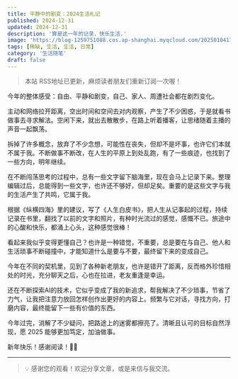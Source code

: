 ```yaml
---
title: 平静中的剧变：2024生活札记
published: 2024-12-31
updated: 2024-12-31
description: '算是这一年的记录，快乐生活.'
image: 'https://blog-1259751088.cos.ap-shanghai.myqcloud.com/20250104172842744.png?imageSlim'
tags: [稀缺, 生活, 生活, 日常]
category: '生活随笔'
draft: false
---
```


> 本站 RSS地址已更新，麻烦读者朋友们重新订阅一次喔！

<!-- ![](https://blog-1259751088.cos.ap-shanghai.myqcloud.com/20250104172842744.png?imageSlim) -->

今年的整体感受：自由、平静和剧变，自己、家人、周遭社会都在剧烈变化。

主动和网络拉开距离，空出时间和空间去对内观察，产生了不少困惑，于是就看书做事去寻求解法。空闲下来，就出去散散步，在路上听着播客，让思绪随着主播的声音一起飘荡。

拆掉了许多概念，放弃了不少念想，可能性在丧失，但却不是坏事，也许它们本就不属于我。不断做事不断改，在人生的平原上到处乱跑，有了一些痕迹，也找到了一些方向，明年继续。

在不断闯荡思考的过程中，总有一些文字留下脑海里，现在会马上记录下来。整理编辑过后，总能得到一些文字，也许还不够好，但却足矣。重要的是这些文字与我的生活产生了共鸣，它属于我。

根据《纵横四海》里的建议，写了《人生白皮书》，把人生从记事起的过程，持续记录在书里，翻找了以前的文字和照片，有种时光流过的感觉，感慨不已。旅途中的心酸和快乐，都涌上心头，这种感觉很棒！

看起来我似乎变得更懂自己？也许是一种错觉，不重要，总是要在与自己、他人和生活琐事不断碰撞中，才能知道什么是要与不要，最终留下来的变成自己。

今年在不同的契机里，见到了各种新老朋友，也许是错开了距离，反而格外珍惜相处的时光，充分聊天之后，心也在拉进，老友重逢是幸运。

还在不断探索AI的技术，它似乎变成了我的新追求，帮我解决了不少琐事，节省了力气，让我把注意力放回怎样创作出更好的内容上。频繁与它对话，寻找方向，打磨内容，最终能留下一些有价值的东西。

今年过完，消解了不少疑问，把路途上的迷雾都擦亮了。清晰且认可的目标自然浮现，愿 2025 能够更加笃定，加油做事。

新年快乐！感谢阅读！🚶‍♀️

---

> 💡 感谢您的观看！欢迎分享文章，或是来信与我交流。